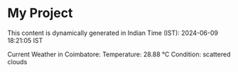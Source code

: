 # My Project

This content is dynamically generated in Indian Time (IST): 2024-06-09 18:21:05 IST


Current Weather in Coimbatore:
Temperature: 28.88 °C
Condition: scattered clouds
